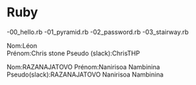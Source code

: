 # Ruby
-00_hello.rb
-01_pyramid.rb
-02_password.rb
-03_stairway.rb

Nom:Léon	
Prénom:Chris stone
Pseudo (slack):ChrisTHP	

Nom:RAZANAJATOVO
Prénom:Nanirisoa Nambinina
Pseudo(slack):RAZANAJATOVO Nanirisoa Nambinina
